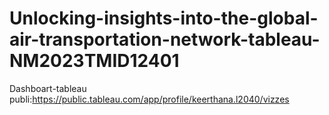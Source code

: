 # Unlocking-insights-into-the-global-air-transportation-network-tableau-NM2023TMID12401


Dashboart-tableau publi:https://public.tableau.com/app/profile/keerthana.l2040/vizzes
